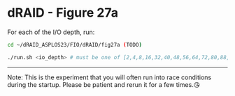 # dRAID - Figure 27a

For each of the I/O depth, run:
```Bash
cd ~/dRAID_ASPLOS23/FIO/dRAID/fig27a (TODO)

./run.sh <io_depth> # must be one of [2,4,8,16,32,40,48,56,64,72,80,88,104,128]
```
***
Note: This is the experiment that you will often run into race conditions during the startup. Please be patient and rerun it for a few times.:kissing_heart: